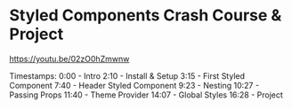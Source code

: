 # Styled Components Crash Course & Project

<https://youtu.be/02zO0hZmwnw>

Timestamps:
0:00 - Intro
2:10 - Install & Setup
3:15 - First Styled Component
7:40 - Header Styled Component
9:23 - Nesting
10:27 - Passing Props
11:40 - Theme Provider
14:07 - Global Styles
16:28 - Project
